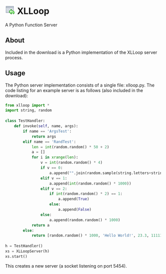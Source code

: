 # ![XLLoop](./logo.gif) XLLoop 
A Python Function Server

## About

Included in the download is a Python implementation of the XLLoop server process.

## Usage

The Python server implementation consists of a single file: xlloop.py. The code listing for an example server is as follows (also included in the download):

```python
from xlloop import *
import string, random

class TestHandler:
    def invoke(self, name, args):
        if name == 'ArgsTest':
            return args
        elif name == 'RandTest':
            len = int(random.random() * 50 + 2)
            a = []
            for i in xrange(len):
                v = int(random.random() * 4)
                if v == 0:
                    a.append("".join(random.sample(string.letters+string.digits, 50)))
                elif v == 1:
                    a.append(int(random.random() * 1000))
                elif v == 2:
                    if int(random.random() * 2) == 1:
                        a.append(True)
                    else:
                        a.append(False)
                else:
                    a.append(random.random() * 1000)
            return a
        else:
            return [random.random() * 1000, 'Hello World!', 23.3, 11111]
        
h = TestHandler()
xs = XLLoopServer(h)
xs.start()
```

This creates a new server (a socket listening on port 5454).